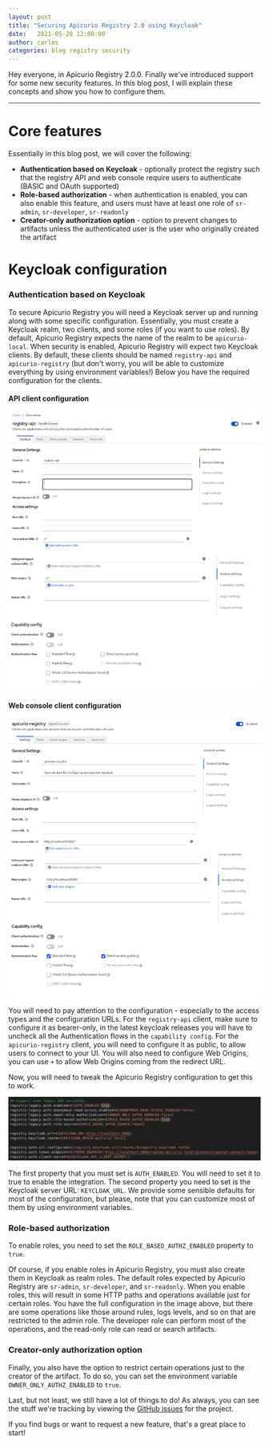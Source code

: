 ```yaml
---
layout: post
title: "Securing Apicurio Registry 2.0 using Keycloak"
date:   2021-05-28 12:00:00
author: carles
categories: blog registry security
---
```



Hey everyone, in Apicurio Registry 2.0.0. Finally we've introduced support for some new security features. In this blog post, I will explain these concepts and show you how to configure them.

---

Core features
===
Essentially in this blog post, we will cover the following:

* **Authentication based on Keycloak** - optionally protect the registry such that the registry API and web console require users to authenticate (BASIC and OAuth supported)
* **Role-based authorization** - when authentication is enabled, you can also enable this feature, and users must have at least one role of `sr-admin`, `sr-developer`, `sr-readonly`
* **Creator-only authorization option** - option to prevent changes to artifacts unless the authenticated user is the user who originally created the artifact


Keycloak configuration
===

### Authentication based on Keycloak
To secure Apicurio Registry you will need a Keycloak server up and running along with some specific configuration.
Essentially, you must create a Keycloak realm, two clients, and some roles (if you want to use roles).  By default, Apicurio Registry expects the name of the realm to be `apicurio-local`.
When security is enabled, Apicurio Registry will expect two Keycloak clients.  By default, these clients should be named `registry-api` and `apicurio-registry` (but don't worry, you will be able to customize everything by using environment variables!)
Below you have the required configuration for the clients.

#### API client configuration
![Configure Apicurio Registry API_Client](/images/guides/registry-auth-client-api-config.png)

#### Web console client configuration
![Configure Apicurio Registry_UI Client](/images/guides/registry-auth-client-ui-config.png)

You will need to pay attention to the configuration - especially to the access types and the configuration URLs. 
For the `registry-api` client, make sure to configure it as bearer-only, in the latest keycloak releases you will have to uncheck all the Authentication flows in the `capability config`. For the `apicurio-registry` client, you will need to configure it as public, to allow users to connect to your UI.
You will also need to configure Web Origins, you can use `+` to allow Web Origins coming from the redirect URL.    

Now, you will need to tweak the Apicurio Registry configuration to get this to work.

![Configure Apicurio Registry Auth_Properties](/images/guides/registry-auth-properties-config.png)

The first property that you must set is `AUTH_ENABLED`.  You will need to set it to true to enable the integration.  The second property you need to set is the Keycloak server URL: `KEYCLOAK_URL`.
We provide some sensible defaults for most of the configuration, but please, note that you can customize most of them by using environment variables.

### Role-based authorization

To enable roles, you need to set the `ROLE_BASED_AUTHZ_ENABLED` property to `true`.

Of course, if you enable roles in Apicurio Registry, you must also create them in Keycloak as realm roles. The default roles expected by Apicurio Registry are `sr-admin`, `sr-developer`, and `sr-readonly`.
When you enable roles, this will result in some HTTP paths and operations available just for certain roles. 
You have the full configuration in the image above, but there are some operations like those around rules, logs levels, and so on that are restricted to the admin role. 
The developer role can perform most of the operations, and the read-only role can read or search artifacts. 

### Creator-only authorization option

Finally, you also have the option to restrict certain operations just to the creator of the artifact. To do so, you can set the environment variable `OWNER_ONLY_AUTHZ_ENABLED` to `true`.

Last, but not least, we still have a lot of things to do!  As always, you can see the
stuff we're tracking by viewing the [GitHub issues](https://github.com/Apicurio/apicurio-registry/issues) for the project.

If you find bugs or want to request a new feature, that's a great place to start!
